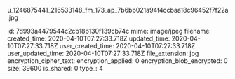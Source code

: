 u_1246875441_216533148_fm_173_ap_7b6bb021a94f4ccbaa18c96452f7f22a.jpg

id: 7d993a4479544c2cb18b130f139cb74c
mime: image/jpeg
filename: 
created_time: 2020-04-10T07:27:33.718Z
updated_time: 2020-04-10T07:27:33.718Z
user_created_time: 2020-04-10T07:27:33.718Z
user_updated_time: 2020-04-10T07:27:33.718Z
file_extension: jpg
encryption_cipher_text: 
encryption_applied: 0
encryption_blob_encrypted: 0
size: 39600
is_shared: 0
type_: 4